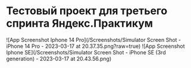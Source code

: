 # Тестовый проект для третьего спринта Яндекс.Практикум
![App Screenshot Iphone 14 Pro](/Screenshots/Simulator Screen Shot - iPhone 14 Pro - 2023-03-17 at 20.37.35.png?raw=true)
![App Screenshot Iphone SE](/Screenshots/Simulator Screen Shot - iPhone SE (3rd generation) - 2023-03-17 at 20.43.56.png)
